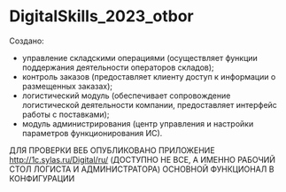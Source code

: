 # DigitalSkills_2023_otbor
Cоздано:
- управление складскими операциями (осуществляет функции поддержания деятельности операторов складов);
- контроль заказов (предоставляет клиенту доступ к информации о размещенных заказах);
- логистический модуль (обеспечивает сопровождение логистической деятельности компании, предоставляет интерфейс работы с поставками);
- модуль администрирования (центр управления и настройки параметров функционирования ИС).

ДЛЯ ПРОВЕРКИ ВЕБ ОПУБЛИКОВАНО ПРИЛОЖЕНИЕ http://1c.sylas.ru/Digital/ru/ (ДОСТУПНО НЕ ВСЕ, А ИМЕННО РАБОЧИЙ СТОЛ ЛОГИСТА И АДМИНИСТРАТОРА)
ОСНОВНОЙ ФУНКЦИОНАЛ В КОНФИГУРАЦИИ
